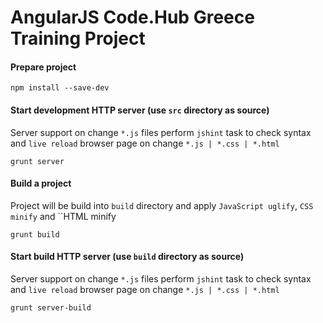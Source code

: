 # AngularJS Code.Hub Greece Training Project

#### Prepare project
```
npm install --save-dev
```

#### Start development HTTP server (use `src` directory as source)
Server support on change `*.js` files perform `jshint` task to check syntax and `live reload` browser page on change `*.js | *.css | *.html`
```
grunt server
```

#### Build a project
Project will be build into `build` directory and apply `JavaScript uglify`, `CSS minify` and ``HTML minify
```
grunt build
```

#### Start build HTTP server (use `build` directory as source)
Server support on change `*.js` files perform `jshint` task to check syntax and `live reload` browser page on change `*.js | *.css | *.html`
```
grunt server-build
```
